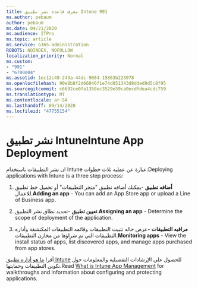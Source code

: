 ```yaml
---
title: معرف قاعده نشر تطبيق Intune 991
ms.author: pebaum
author: pebaum
ms.date: 04/21/2020
ms.audience: ITPro
ms.topic: article
ms.service: o365-administration
ROBOTS: NOINDEX, NOFOLLOW
localization_priority: Normal
ms.custom:
- "991"
- "6700004"
ms.assetid: 1ec12c49-243a-44dc-9084-15863b223078
ms.openlocfilehash: 90e8b8f2d66046f1e74d051343d8dded9d5c8f95
ms.sourcegitcommit: c6692ce0fa1358ec3529e59ca0ecdfdea4cdc759
ms.translationtype: MT
ms.contentlocale: ar-SA
ms.lasthandoff: 09/14/2020
ms.locfileid: "47755154"
---
```

# <a name="intune-app-deployment"></a><span data-ttu-id="fced3-102">نشر تطبيق Intune</span><span class="sxs-lookup"><span data-stu-id="fced3-102">Intune App Deployment</span></span>

<span data-ttu-id="fced3-103">ان نشر التطبيقات باستخدام Intune عبارة عن عمليه ثلاث خطوات:</span><span class="sxs-lookup"><span data-stu-id="fced3-103">Deploying applications with Intune is a three step process:</span></span>
  
1. <span data-ttu-id="fced3-104">**أضافه تطبيق** -يمكنك أضافه تطبيق "متجر التطبيقات" أو تحميل خط تطبيق للاعمال.</span><span class="sxs-lookup"><span data-stu-id="fced3-104">**Adding an app** - You can add an App Store app or upload a Line of Business app.</span></span>

2. <span data-ttu-id="fced3-105">**تعيين تطبيق** -تحديد نطاق نشر التطبيق.</span><span class="sxs-lookup"><span data-stu-id="fced3-105">**Assigning an app** - Determine the scope of deployment of the application.</span></span>

3. <span data-ttu-id="fced3-106">**مراقبه التطبيقات** -عرض حاله تثبيت التطبيقات وقائمه التطبيقات المكتشفة وأداره التطبيقات التي تم شراؤها من مخازن التطبيقات.</span><span class="sxs-lookup"><span data-stu-id="fced3-106">**Monitoring apps** - View the install status of apps, list discovered apps, and manage apps purchased from app stores.</span></span>

<span data-ttu-id="fced3-107">أقرا [ما هو أداره تطبيق Intune](https://docs.microsoft.com/intune/app-management) للحصول علي الإرشادات التفصيلية والمعلومات حول تكوين التطبيقات وحمايتها.</span><span class="sxs-lookup"><span data-stu-id="fced3-107">Read [What is Intune App Management](https://docs.microsoft.com/intune/app-management) for walkthroughs and information about configuring and protecting applications.</span></span>
  